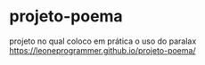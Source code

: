 # projeto-poema
 projeto no qual coloco em prática o uso do paralax
 https://leoneprogrammer.github.io/projeto-poema/
